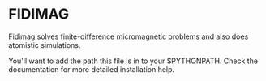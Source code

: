 FIDIMAG
=======

Fidimag solves finite-difference micromagnetic problems and also
does atomistic simulations.

You'll want to add the path this file is in to your $PYTHONPATH.
Check the documentation for more detailed installation help.
